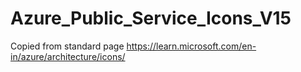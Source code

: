 # Azure_Public_Service_Icons_V15
Copied from standard page https://learn.microsoft.com/en-in/azure/architecture/icons/
